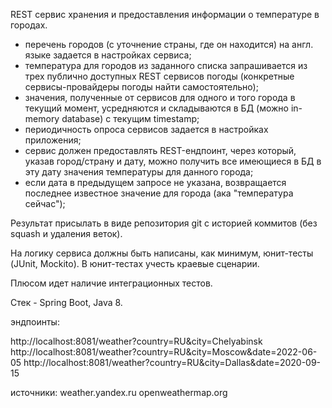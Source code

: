 REST сервис хранения и предоставления информации о температуре в городах.

- перечень городов (с уточнение страны, где он находится) на англ. языке задается в настройках сервиса;
- температура для городов из заданного списка запрашивается из трех публично доступных REST сервисов погоды (конкретные сервисы-провайдеры погоды найти самостоятельно);
- значения, полученные от сервисов для одного и того города в текущий момент, усредняются и складываются в БД (можно in-memory database) с текущим timestamp;
- периодичность опроса сервисов задается в настройках приложения;
- сервис должен предоставлять REST-ендпоинт, через который, указав город/страну и дату, можно получить все имеющиеся в БД в эту дату значения температуры для данного города;
- если дата в предыдущем запросе не указана, возвращается последнее известное значение для города (ака "температура сейчас");

Результат присылать в виде репозитория git с историей коммитов (без squash и удаления веток).

На логику сервиса должны быть написаны, как минимум, юнит-тесты (JUnit, Mockito). В юнит-тестах учесть краевые сценарии. 

Плюсом идет наличие интеграционных тестов.

Стек - Spring Boot, Java 8.


эндпоинты:

http://localhost:8081/weather?country=RU&city=Chelyabinsk
http://localhost:8081/weather?country=RU&city=Moscow&date=2022-06-05
http://localhost:8081/weather?country=RU&city=Dallas&date=2020-09-15

источники:
weather.yandex.ru
openweathermap.org
